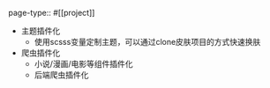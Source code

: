 page-type:: #[[project]]

- 主题插件化
	- 使用scsss变量定制主题，可以通过clone皮肤项目的方式快速换肤
- 爬虫插件化
	- 小说/漫画/电影等组件插件化
	- 后端爬虫插件化